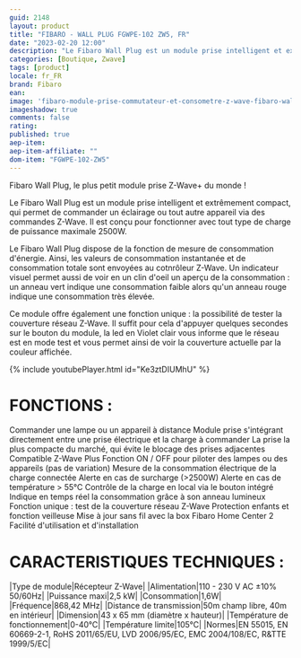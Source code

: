 ```yaml
---
guid: 2148
layout: product 
title: "FIBARO - WALL PLUG FGWPE-102 ZW5, FR"
date: "2023-02-20 12:00"
description: "Le Fibaro Wall Plug est un module prise intelligent et extrêmement compact, qui permet de commander un éclairage ou tout autre appareil."
categories: [Boutique, Zwave]
tags: [product]
locale: fr_FR
brand: Fibaro
ean: 
image: 'fibaro-module-prise-commutateur-et-consometre-z-wave-fibaro-wall-plug-fgwpe-102-zw5-fr.jpg'
imageshadow: true
comments: false
rating:  
published: true
aep-item: 
aep-item-affiliate: ""
dom-item: "FGWPE-102-ZW5"
---
```


Fibaro Wall Plug, le plus petit module prise Z-Wave+ du monde !

Le Fibaro Wall Plug est un module prise intelligent et extrêmement compact, qui permet de commander un éclairage ou tout autre appareil via des commandes Z-Wave. Il est conçu pour fonctionner avec tout type de charge de puissance maximale 2500W.

Le Fibaro Wall Plug dispose de la fonction de mesure de consommation d'énergie. Ainsi, les valeurs de consommation instantanée et de consommation totale sont envoyées au cotnrôleur Z-Wave. Un indicateur visuel permet aussi de voir en un clin d'oeil un aperçu de la consommation : un anneau vert indique une consommation faible alors qu'un anneau rouge indique une consommation très élevée.

Ce module offre également une fonction unique : la possibilité de tester la couverture réseau Z-Wave. Il suffit pour cela d'appuyer quelques secondes sur le bouton du module, la led en Violet clair vous informe que le réseau est en mode test et vous permet ainsi de voir la couverture actuelle par la couleur affichée.

{% include youtubePlayer.html id="Ke3ztDIUMhU" %}

# FONCTIONS :

Commander une lampe ou un appareil à distance
Module prise s'intégrant directement entre une prise électrique et la charge à commander
La prise la plus compacte du marché, qui évite le blocage des prises adjacentes
Compatible Z-Wave Plus
Fonction ON / OFF pour piloter des lampes ou des appareils (pas de variation)
Mesure de la consommation électrique de la charge connectée
Alerte en cas de surcharge (>2500W)
Alerte en cas de température > 55°C
Contrôle de la charge en local via le bouton intégré
Indique en temps réel la consommation grâce à son anneau lumineux
Fonction unique : test de la couverture réseau Z-Wave
Protection enfants et fonction veilleuse
Mise à jour sans fil avec la box Fibaro Home Center 2
Facilité d'utilisation et d'installation


# CARACTERISTIQUES TECHNIQUES :

|Type de module|Récepteur Z-Wave|
|Alimentation|110 - 230 V AC ±10% 50/60Hz|
|Puissance maxi|2,5 kW|
|Consommation|1,6W|
|Fréquence|868,42 MHz|
|Distance de transmission|50m champ libre, 40m en intérieur|
|Dimension|43 x 65 mm (diamètre x hauteur)|
|Température de fonctionnement|0-40°C|
|Température limite|105°C|
|Normes|EN 55015, EN 60669-2-1, RoHS 2011/65/EU, LVD 2006/95/EC, EMC 2004/108/EC, R&TTE 1999/5/EC|

